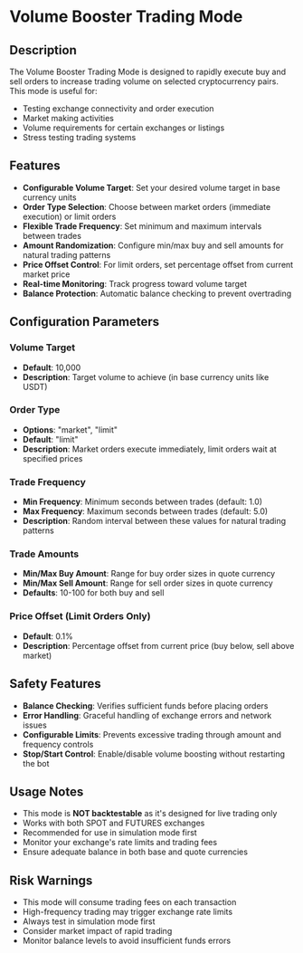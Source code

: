 # Volume Booster Trading Mode

## Description
The Volume Booster Trading Mode is designed to rapidly execute buy and sell orders to increase trading volume on selected cryptocurrency pairs. This mode is useful for:

- Testing exchange connectivity and order execution
- Market making activities
- Volume requirements for certain exchanges or listings
- Stress testing trading systems

## Features
- **Configurable Volume Target**: Set your desired volume target in base currency units
- **Order Type Selection**: Choose between market orders (immediate execution) or limit orders
- **Flexible Trade Frequency**: Set minimum and maximum intervals between trades
- **Amount Randomization**: Configure min/max buy and sell amounts for natural trading patterns
- **Price Offset Control**: For limit orders, set percentage offset from current market price
- **Real-time Monitoring**: Track progress toward volume target
- **Balance Protection**: Automatic balance checking to prevent overtrading

## Configuration Parameters

### Volume Target
- **Default**: 10,000
- **Description**: Target volume to achieve (in base currency units like USDT)

### Order Type
- **Options**: "market", "limit"
- **Default**: "limit"
- **Description**: Market orders execute immediately, limit orders wait at specified prices

### Trade Frequency
- **Min Frequency**: Minimum seconds between trades (default: 1.0)
- **Max Frequency**: Maximum seconds between trades (default: 5.0)
- **Description**: Random interval between these values for natural trading patterns

### Trade Amounts
- **Min/Max Buy Amount**: Range for buy order sizes in quote currency
- **Min/Max Sell Amount**: Range for sell order sizes in quote currency
- **Defaults**: 10-100 for both buy and sell

### Price Offset (Limit Orders Only)
- **Default**: 0.1%
- **Description**: Percentage offset from current price (buy below, sell above market)

## Safety Features
- **Balance Checking**: Verifies sufficient funds before placing orders
- **Error Handling**: Graceful handling of exchange errors and network issues
- **Configurable Limits**: Prevents excessive trading through amount and frequency controls
- **Stop/Start Control**: Enable/disable volume boosting without restarting the bot

## Usage Notes
- This mode is **NOT backtestable** as it's designed for live trading only
- Works with both SPOT and FUTURES exchanges
- Recommended for use in simulation mode first
- Monitor your exchange's rate limits and trading fees
- Ensure adequate balance in both base and quote currencies

## Risk Warnings
- This mode will consume trading fees on each transaction
- High-frequency trading may trigger exchange rate limits
- Always test in simulation mode first
- Consider market impact of rapid trading
- Monitor balance levels to avoid insufficient funds errors
